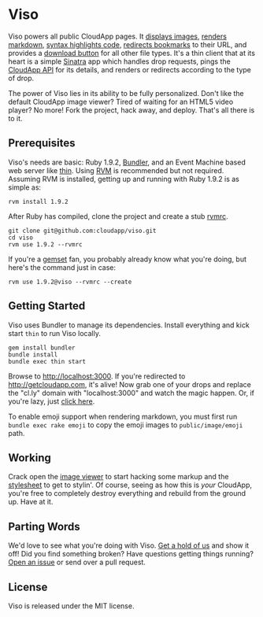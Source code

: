 # Viso

Viso powers all public CloudApp pages. It [displays images][image],
[renders markdown][markdown], [syntax highlights code][code],
[redirects bookmarks][bookmark] to their URL, and provides a
[download button][download] for all other file types. It's a thin client that at
its heart is a simple [Sinatra] app which handles drop requests, pings the
[CloudApp API] for its details, and renders or redirects according to the type
of drop.

The power of Viso lies in its ability to be fully personalized. Don't like the
default CloudApp image viewer? Tired of waiting for an HTML5 video player? No
more! Fork the project, hack away, and deploy. That's all there is to it.


[image]:        http://cl.ly/2wr4
[markdown]:     http://cl.ly/0t2u3S0L1t0C1s0n112w
[code]:         http://cl.ly/7CgW
[bookmark]:     http://cl.ly/2wt6
[download]:     http://cl.ly/1y3w1G1d0n3N1W2f1946
[sinatra]:      https://github.com/sinatra/sinatra
[cloudapp api]: http://developer.getcloudapp.com/view-item


## Prerequisites

Viso's needs are basic: Ruby 1.9.2, [Bundler], and an Event Machine based web
server like [thin]. Using [RVM] is recommended but not required. Assuming RVM is
installed, getting up and running with Ruby 1.9.2 is as simple as:

    rvm install 1.9.2

After Ruby has compiled, clone the project and create a stub [rvmrc].

    git clone git@github.com:cloudapp/viso.git
    cd viso
    rvm use 1.9.2 --rvmrc

If you're a [gemset] fan, you probably already know what you're doing, but
here's the command just in case:

    rvm use 1.9.2@viso --rvmrc --create


[thin]:    http://code.macournoyer.com/thin/
[rvm]:     http://rvm.beginrescueend.com
[rvmrc]:   http://rvm.beginrescueend.com/workflow/rvmrc/
[bundler]: https://github.com/carlhuda/bundler
[gemset]:  https://rvm.beginrescueend.com/gemsets/basics/


## Getting Started

Viso uses Bundler to manage its dependencies. Install everything and kick start
`thin` to run Viso locally.

    gem install bundler
    bundle install
    bundle exec thin start

Browse to <http://localhost:3000>. If you're redirected to
<http://getcloudapp.com>, it's alive! Now grab one of your drops and replace the
"cl.ly" domain with "localhost:3000" and watch the magic happen. Or, if you're
lazy, just [click here](http://localhost:3000/2wr4).

To enable emoji support when rendering markdown, you must first run
`bundle exec rake emoji` to copy the emoji images to `public/image/emoji` path.

## Working

Crack open the [image viewer] to start hacking some markup and the [stylesheet]
to get to stylin'. Of course, seeing as how this is _your_ CloudApp, you're free
to completely destroy everything and rebuild from the ground up. Have at it.


[image viewer]: https://github.com/cloudapp/viso/blob/master/views/image.erb
[stylesheet]:   https://github.com/cloudapp/viso/blob/master/public/stylesheets/old/slugs.css


## Parting Words

We'd love to see what you're doing with Viso. [Get a hold of us][twitter] and
show it off! Did you find something broken? Have questions getting things
running? [Open an issue][issue] or send over a pull request.


[twitter]: http://twitter.com/cloudapp
[issue]:   https://github.com/cloudapp/viso/issues


## License

Viso is released under the MIT license.
